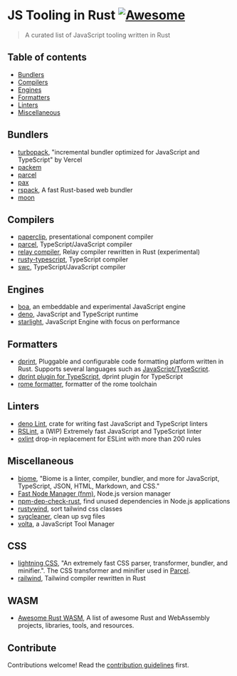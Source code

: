 # JS Tooling in Rust [![Awesome](https://awesome.re/badge.svg)](https://awesome.re)


> A curated list of JavaScript tooling written in Rust


##  Table of contents

- [Bundlers](#bundlers)
- [Compilers](#compilers)
- [Engines](#engines)
- [Formatters](#formatters)
- [Linters](#linters)
- [Miscellaneous](#miscellaneous)

## Bundlers

- [turbopack](https://turbo.build/pack), "incremental bundler optimized for JavaScript and TypeScript" by Vercel
- [packem](https://packem.github.io/)
- [parcel](https://parceljs.org/)
- [pax](https://github.com/vitali2y/pax)
- [rspack](https://www.rspack.dev/), A fast Rust-based web bundler
- [moon](https://github.com/moonrepo/moon)

## Compilers

- [paperclip](https://paperclip.dev/), presentational component compiler
- [parcel](https://parceljs.org/),  TypeScript/JavaScript compiler
- [relay compiler](https://github.com/facebook/relay/tree/master/compiler), Relay compiler rewritten in  Rust (experimental)
- [rusty-typescript](https://github.com/yever/rusty-typescript), TypeScript compiler
- [swc](https://github.com/swc-project/swc), TypeScript/JavaScript compiler

## Engines

- [boa](https://github.com/boa-dev/boa), an embeddable and experimental JavaScript engine
- [deno](https://github.com/denoland/deno), JavaScript and TypeScript runtime 
- [starlight](https://github.com/Starlight-JS/starlight), JavaScript Engine with focus on performance


## Formatters

- [dprint](https://dprint.dev), Pluggable and configurable code formatting platform written in Rust. Supports several languages such as [JavaScript/TypeScript](https://dprint.dev/plugins/typescript/).
- [dprint plugin for TypeScript](https://github.com/dprint/dprint-plugin-typescript), dprint plugin for TypeScript 
- [rome formatter](https://rome.tools/#getting-started), formatter of the rome toolchain 

## Linters

- [deno Lint](https://github.com/denoland/deno_lint), crate for writing fast JavaScript and TypeScript linters
- [RSLint](https://github.com/rslint/rslint), a (WIP) Extremely fast JavaScript and TypeScript linter
- [oxlint](https://oxc-project.github.io/docs/guide/usage/linter.html) drop-in replacement for ESLint with more than 200 rules


## Miscellaneous

- [biome](https://biomejs.dev/), "Biome is a linter, compiler, bundler, and more for JavaScript, TypeScript, JSON, HTML, Markdown, and CSS." 
- [Fast Node Manager (fnm)](https://github.com/Schniz/fnm), Node.js version manager
- [npm-dep-check-rust](https://github.com/saiumesh535/npm-dep-chek-rust), find unused dependencies in Node.js applications
- [rustywind](https://github.com/avencera/rustywind), sort tailwind css classes
- [svgcleaner](https://github.com/RazrFalcon/svgcleaner), clean up svg files
- [volta](https://volta.sh/), a JavaScript Tool Manager

## CSS
- [lightning CSS](https://lightningcss.dev/), "An extremely fast CSS parser, transformer, bundler, and minifier.". The CSS transformer and minifier used in [Parcel](https://parceljs.org/).
- [railwind](https://github.com/pintariching/railwind), Tailwind compiler rewritten in Rust

## WASM
 
- [Awesome Rust WASM](https://github.com/rustwasm/awesome-rust-and-webassembly), A list of awesome Rust and WebAssembly projects, libraries, tools, and resources.

## Contribute

Contributions welcome! Read the [contribution guidelines](CONTRIBUTING.md) first.
